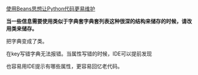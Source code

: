 [使用Beans思想让Python代码更易维护](http://www.cnblogs.com/xieqiankun/p/beans_in_python.html)



 **当一些信息需要使用类似于字典套字典套列表这种很深的结构来储存的时候，请改用类来储存。**

把字典变成了类。

在key写错字典无法报错。当属性写错的时候，IDE可以提前发现

也容易用IDE提示有哪些属性，更容易回忆老代码。